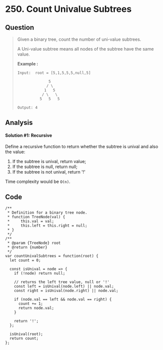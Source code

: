 # 250. Count Univalue Subtrees

## Question

> Given a binary tree, count the number of uni-value subtrees.
>
> A Uni-value subtree means all nodes of the subtree have the same value.
>
> **Example :**
>
> ```text
> Input:  root = [5,1,5,5,5,null,5]
>
>               5
>              / \
>             1   5
>            / \   \
>           5   5   5
>
> Output: 4
> ```

## Analysis

#### Solution \#1: Recursive

Define a recursive function to return whether the subtree is unival and also the value:

1. If the subtree is unival, return value;
2. If the subtree is null, return null;
3. If the subtree is not unival, return '!'

Time complexity would be `O(n)`.

## Code

```text
/**
 * Definition for a binary tree node.
 * function TreeNode(val) {
 *     this.val = val;
 *     this.left = this.right = null;
 * }
 */
/**
 * @param {TreeNode} root
 * @return {number}
 */
var countUnivalSubtrees = function(root) {
  let count = 0;
  
  const isUnival = node => {
    if (!node) return null;
    
    // returns the left tree value, null or '!'
    const left = isUnival(node.left) || node.val;
    const right = isUnival(node.right) || node.val;
    
    if (node.val == left && node.val == right) {
      count += 1;
      return node.val;
    }
    
    return '!';
  };
  
  isUnival(root);
  return count;
};
```

